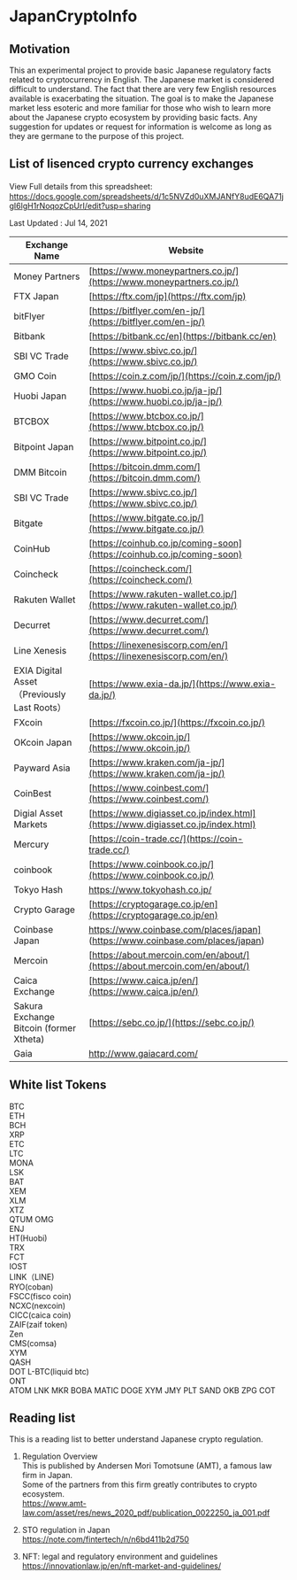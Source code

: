 # JapanCryptoInfo

## Motivation 
This  an experimental project to provide basic Japanese regulatory facts related to cryptocurrency in English. The Japanese market is considered difficult to understand. The fact that there are very few English resources available is exacerbating the situation. The goal is to make the Japanese market less esoteric and more familiar for those who wish to learn more about the Japanese crypto ecosystem by providing basic facts. Any suggestion for updates or request for information is welcome as long as they are germane to the purpose of this project. 

## List of lisenced crypto currency exchanges  

View Full details from this spreadsheet: 　　
https://docs.google.com/spreadsheets/d/1c5NVZd0uXMJANfY8udE6QA71jgI6lgH1rNoqozCpUrI/edit?usp=sharing

Last Updated : Jul 14, 2021

| Exchange Name                            |    Website|
| ------------------------------------------ | -------------------------------------------------------------------------------- |
| Money Partners                             | [https://www.moneypartners.co.jp/](https://www.moneypartners.co.jp/)             |
| FTX Japan                                  | [https://ftx.com/jp](https://ftx.com/jp)                  　　　　　　　　　       |
| bitFlyer                                   | [https://bitflyer.com/en-jp/](https://bitflyer.com/en-jp/)                       |
| Bitbank                                    | [https://bitbank.cc/en](https://bitbank.cc/en)                                   |
| SBI VC Trade                               | [https://www.sbivc.co.jp/](https://www.sbivc.co.jp/)                             |
| GMO Coin                                   | [https://coin.z.com/jp/](https://coin.z.com/jp/)                                 |
| Huobi Japan                                | [https://www.huobi.co.jp/ja-jp/](https://www.huobi.co.jp/ja-jp/)                 |
| BTCBOX                                     | [https://www.btcbox.co.jp/](https://www.btcbox.co.jp/)                           |
| Bitpoint Japan                             | [https://www.bitpoint.co.jp/](https://www.bitpoint.co.jp/)                       |
| DMM Bitcoin                                | [https://bitcoin.dmm.com/](https://bitcoin.dmm.com/)                             |
| SBI VC Trade                               | [https://www.sbivc.co.jp/](https://www.sbivc.co.jp/)                             |
| Bitgate                                    | [https://www.bitgate.co.jp/](https://www.bitgate.co.jp/)                         |
| CoinHub                                    | [https://coinhub.co.jp/coming-soon](https://coinhub.co.jp/coming-soon)           |
| Coincheck                                  | [https://coincheck.com/](https://coincheck.com/)                                 |
| Rakuten Wallet                             | [https://www.rakuten-wallet.co.jp/](https://www.rakuten-wallet.co.jp/)           |
| Decurret                                   | [https://www.decurret.com/](https://www.decurret.com/)                           |
| Line Xenesis                               | [https://linexenesiscorp.com/en/](https://linexenesiscorp.com/en/)               |
| EXIA Digital Asset （Previously Last Roots） | [https://www.exia-da.jp/](https://www.exia-da.jp/)                              |
| FXcoin                                     | [https://fxcoin.co.jp/](https://fxcoin.co.jp/)                                   |
| OKcoin Japan                               | [https://www.okcoin.jp/](https://www.okcoin.jp/)                                 |
| Payward Asia                               | [https://www.kraken.com/ja-jp/](https://www.kraken.com/ja-jp/)                   |
| CoinBest                                   | [https://www.coinbest.com/](https://www.coinbest.com/)                           |
| Digial Asset Markets                       | [https://www.digiasset.co.jp/index.html](https://www.digiasset.co.jp/index.html) |
| Mercury                                    | [https://coin-trade.cc/](https://coin-trade.cc/)                                 |
| coinbook                                   | [https://www.coinbook.co.jp/](https://www.coinbook.co.jp/)                       |
| Tokyo Hash                                 |https://www.tokyohash.co.jp/                           |
| Crypto Garage                              | [https://cryptogarage.co.jp/en](https://cryptogarage.co.jp/en)                   |
| Coinbase Japan                             |https://www.coinbase.com/places/japan] (https://www.coinbase.com/places/japan)    |
| Mercoin                                    | [https://about.mercoin.com/en/about/](https://about.mercoin.com/en/about/)       |
| Caica Exchange                             | [https://www.caica.jp/en/](https://www.caica.jp/en/)                             |
| Sakura Exchange Bitcoin (former Xtheta)    | [https://sebc.co.jp/](https://sebc.co.jp/)                                       |
| Gaia	                                     |http://www.gaiacard.com/    |


## White list Tokens

BTC  
ETH  
BCH  
XRP  
ETC  
LTC  
MONA  
LSK  
BAT  
XEM  
XLM  
XTZ  
QTUM
OMG  
ENJ  
HT(Huobi)  
TRX  
FCT  
IOST  
LINK（LINE)  
RYO(coban)  
FSCC(fisco coin)  
NCXC(nexcoin)  
CICC(caica coin)  
ZAIF(zaif token)  
Zen  
CMS(comsa)  
XYM  
QASH  
DOT
L-BTC(liquid btc)  
ONT  
ATOM
LNK
MKR
BOBA
MATIC
DOGE
XYM
JMY
PLT
SAND
OKB
ZPG
COT


## Reading list
This is a reading list to better understand Japanese crypto regulation.

1) Regulation Overview  
This is published by Andersen Mori Tomotsune (AMT), a famous law firm in Japan.   
Some of the partners from this firm greatly contributes to crypto ecosystem.  
https://www.amt-law.com/asset/res/news_2020_pdf/publication_0022250_ja_001.pdf

2) STO regulation in Japan  
https://note.com/fintertech/n/n6bd411b2d750

3) NFT: legal and regulatory environment and guidelines  
https://innovationlaw.jp/en/nft-market-and-guidelines/
